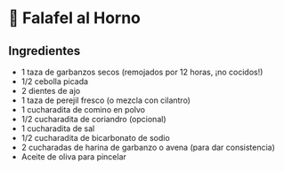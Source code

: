 # 🧆 Falafel al Horno

## Ingredientes

- 1 taza de garbanzos secos (remojados por 12 horas, ¡no cocidos!)
- 1/2 cebolla picada
- 2 dientes de ajo
- 1 taza de perejil fresco (o mezcla con cilantro)
- 1 cucharadita de comino en polvo
- 1/2 cucharadita de coriandro (opcional)
- 1 cucharadita de sal
- 1/2 cucharadita de bicarbonato de sodio
- 2 cucharadas de harina de garbanzo o avena (para dar consistencia)
- Aceite de oliva para pincelar
